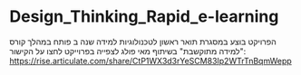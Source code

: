 # Design_Thinking_Rapid_e-learning
הפרויקט בוצע במסגרת תואר ראשון לטכנולוגיות למידה שנה ב
פותח במהלך קורס "למידה מתוקשבת" בשיתוף מאי פולג
לצפייה בפרוייקט לחצו על הקישור:
https://rise.articulate.com/share/CtP1WX3d3rYeSCM83Ip2WTrTnBqmWepp
